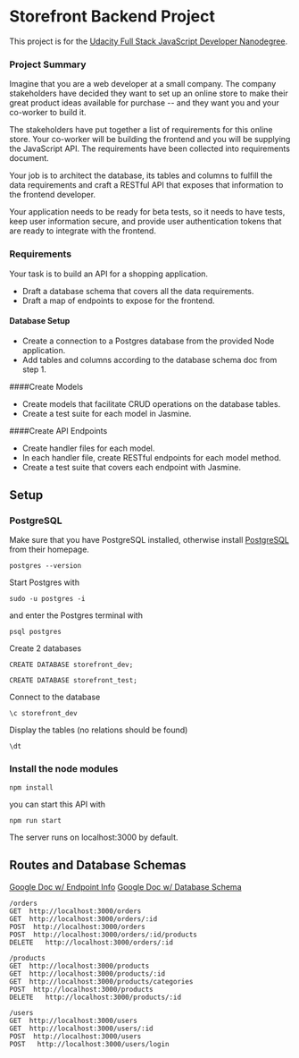 # Storefront Backend Project

This project is for the [Udacity Full Stack JavaScript Developer Nanodegree](https://www.udacity.com/course/full-stack-javascript-developer-nanodegree--nd0067).

### Project Summary

Imagine that you are a web developer at a small company. The company stakeholders have decided they want to set up an online store to make their great product ideas available for purchase -- and they want you and your co-worker to build it.

The stakeholders have put together a list of requirements for this online store. Your co-worker will be building the frontend and you will be supplying the JavaScript API. The requirements have been collected into requirements document.

Your job is to architect the database, its tables and columns to fulfill the data requirements and craft a RESTful API that exposes that information to the frontend developer.

Your application needs to be ready for beta tests, so it needs to have tests, keep user information secure, and provide user authentication tokens that are ready to integrate with the frontend.

### Requirements

Your task is to build an API for a shopping application.

- Draft a database schema that covers all the data requirements.
- Draft a map of endpoints to expose for the frontend.

#### Database Setup
- Create a connection to a Postgres database from the provided Node application.
- Add tables and columns according to the database schema doc from step 1.

####Create Models
- Create models that facilitate CRUD operations on the database tables.
- Create a test suite for each model in Jasmine.

####Create API Endpoints
- Create handler files for each model.
- In each handler file, create RESTful endpoints for each model method.
- Create a test suite that covers each endpoint with Jasmine.


## Setup

### PostgreSQL

Make sure that you have PostgreSQL installed, otherwise install [PostgreSQL](https://www.postgresql.org) from their homepage.

```
postgres --version
```

Start Postgres with

```
sudo -u postgres -i
```

and enter the Postgres terminal with

```
psql postgres
```

Create 2 databases

```
CREATE DATABASE storefront_dev;
```

```
CREATE DATABASE storefront_test;
```

Connect to the database

```
\c storefront_dev
```

Display the tables (no relations should be found)

```
\dt
```

### Install the node modules

```
npm install
```

you can start this API with

```
npm run start
```

The server runs on localhost:3000 by default.

## Routes and Database Schemas

[Google Doc w/ Endpoint Info](https://docs.google.com/document/d/1zOQ4KsdVr0wzUXLTnyZ78oaQMspr_5aCYGScruuyDYw/edit?usp=sharing)
[Google Doc w/ Database Schema](https://docs.google.com/drawings/d/1zVMoyXMUnBefzrrQ9-4dQT16xdZ_k9SpocVqudexGBo/edit?usp=sharing)

```
/orders
GET  http://localhost:3000/orders
GET  http://localhost:3000/orders/:id
POST  http://localhost:3000/orders
POST  http://localhost:3000/orders/:id/products
DELETE   http://localhost:3000/orders/:id
```

```
/products
GET  http://localhost:3000/products
GET  http://localhost:3000/products/:id
GET  http://localhost:3000/products/categories
POST  http://localhost:3000/products
DELETE   http://localhost:3000/products/:id
```

```
/users
GET  http://localhost:3000/users
GET  http://localhost:3000/users/:id
POST  http://localhost:3000/users
POST   http://localhost:3000/users/login
```
